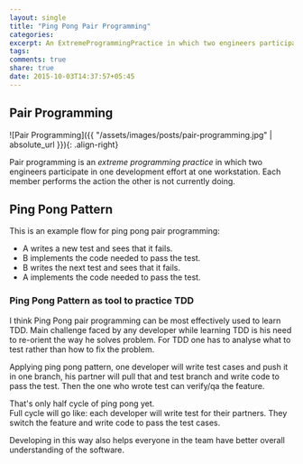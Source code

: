 ```yaml
---
layout: single
title: "Ping Pong Pair Programming"
categories:
excerpt: An ExtremeProgrammingPractice in which two engineers participate in one development effort at one workstation. Each member performs the action the other is not currently doing.
tags:
comments: true
share: true
date: 2015-10-03T14:37:57+05:45
---
```


## Pair Programming

![Pair Programming]({{ "/assets/images/posts/pair-programming.jpg" | absolute_url }}){: .align-right}

Pair programming is an *extreme programming practice* in which two engineers participate in one development effort at one workstation. Each member performs the action the other is not currently doing.

## Ping Pong Pattern
This is an example flow for ping pong pair programming:

* A writes a new test and sees that it fails.
* B implements the code needed to pass the test.
* B writes the next test and sees that it fails.
* A implements the code needed to pass the test.

### Ping Pong Pattern as tool to practice TDD

I think Ping Pong pair programming can be most effectively used to learn TDD. Main challenge faced by any developer while learning TDD is his need to re-orient the way he solves problem. For TDD one has to analyse what to test rather than how to fix the problem.

Applying ping pong pattern, one developer will write test cases and push it in one branch, his partner will pull that and test branch and write code to pass the test. Then the one who wrote test can verify/qa the feature.

That's only half cycle of ping pong yet. <br />Full cycle will go like: each developer will write test for their partners. They switch the feature and write code to pass the test cases.

Developing in this way also helps everyone in the team have better overall understanding of the software.